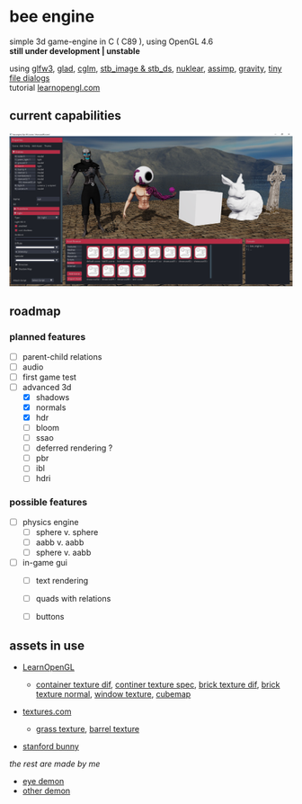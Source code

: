 # bee engine
simple 3d game-engine in C ( C89 ), using OpenGL 4.6 <br>
**still under development | unstable**

using    [glfw3](https://www.glfw.org/), [glad](https://glad.dav1d.de/), [cglm](https://github.com/recp/cglm), [stb_image & stb_ds](https://github.com/nothings/stb), [nuklear](https://github.com/Immediate-Mode-UI/Nuklear), [assimp](http://assimp.org/), [gravity](https://github.com/marcobambini/gravity), [tiny file dialogs](https://sourceforge.net/p/tinyfiledialogs/code/ci/master/tree/)<br>
tutorial [learnopengl.com](https://learnopengl.com/)

## current capabilities

<img src="https://github.com/phil-stein/bee_engine/blob/main/assets/github_resources/screenshot12.png" alt="logo" width="1000">



## roadmap

### planned features

- [ ] parent-child relations
- [ ] audio
- [ ] first game test
- [ ] advanced 3d
	- [x] shadows
	- [x] normals 
	- [x] hdr
	- [ ] bloom
	- [ ] ssao
	- [ ] deferred rendering ?
	- [ ] pbr
	- [ ] ibl
	- [ ] hdri

### possible features

- [ ] physics engine
  - [ ] sphere v. sphere
  - [ ] aabb v. aabb
  - [ ] sphere v. aabb
- [ ] in-game gui
  - [ ] text rendering
  - [ ] quads with relations
  - [ ] buttons


## assets in use

- [LearnOpenGL](https://learnopengl.com) 

     - [container texture dif](https://learnopengl.com/img/textures/container2.png), [continer texture spec](https://learnopengl.com/img/textures/container2_specular.png), [brick texture dif](https://learnopengl.com/img/textures/brickwall.jpg), [brick texture normal](https://learnopengl.com/img/textures/brickwall_normal.jpg), [window texture](https://learnopengl.com/img/advanced/blending_transparent_window.png), [cubemap](https://learnopengl.com/Advanced-OpenGL/Cubemaps)
 - [textures.com](https://www.textures.com) 
     - [grass texture](https://www.textures.com/download/Grass0130/38953), [barrel texture](https://www.textures.com/download/Barrels036/123202)

 - [stanford bunny](http://graphics.stanford.edu/data/3Dscanrep/)

 *the rest are made by me*

 - [eye demon](https://www.artstation.com/artwork/eaYLzZ)
 - [other demon](https://www.artstation.com/artwork/48YKYY)

